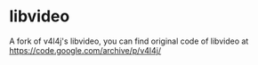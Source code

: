 # libvideo
A fork of v4l4j's libvideo, you can find original code of libvideo at https://code.google.com/archive/p/v4l4j/
